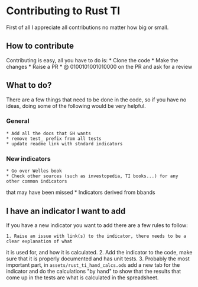 # Contributing to Rust TI

First of all I appreciate all contributions no matter how big or small.

## How to contribute

Contributing is easy, all you have to do is:
    * Clone the code
    * Make the changes
    * Raise a PR
    * @ 0100101001010000 on the PR and ask for a review

## What to do?

There are a few things that need to be done in the code, so if you have no ideas, doing some of the following
would be very helpful.

### General

    * Add all the docs that GH wants
    * remove test_ prefix from all tests
    * update readme link with stndard indicators

### New indicators

    * Go over Welles book 
    * Check other sources (such as investopedia, TI books...) for any other common indicators 
that may have been missed
    * Indicators derived from bbands

## I have an indicator I want to add

If you have a new indicator you want to add there are a few rules to follow:

    1. Raise an issue with link(s) to the indicator, there needs to be a clear explanation of what
it is used for, and how it is calculated.
    2. Add the indicator to the code, make sure that it is properly documented and has unit tests.
    3. Probably the most important part, in `assets/rust_ti_hand_calcs.ods` add a new tab for the indicator
and do the calculations "by hand" to show that the results that come up in the tests are what is calculated in the spreadsheet.

